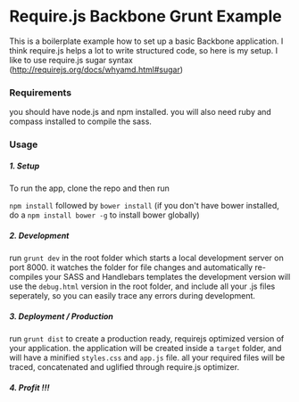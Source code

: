 # Require.js Backbone Grunt Example

This is a boilerplate example how to set up a basic Backbone application.
I think require.js helps a lot to write structured code, so here is my setup.
I like to use require.js sugar syntax (http://requirejs.org/docs/whyamd.html#sugar)



### Requirements

you should have node.js and npm installed. you will also need ruby and compass installed to compile the sass.


### Usage

##### 1. Setup

To run the app, clone the repo and then run

`npm install` followed by `bower install`
(if you don't have bower installed, do a `npm install bower -g` to install bower globally)

##### 2. Development

run `grunt dev` in the root folder which starts a local development server on port 8000.
it watches the folder for file changes and automatically re-compiles your SASS and Handlebars templates
the development version will use the `debug.html` version in the root folder, and include all your .js files seperately,
so you can easily trace any errors during development.

##### 3. Deployment / Production

run `grunt dist` to create a production ready, requirejs optimized version of your application.
the application will be created inside a `target` folder, and will have a minified `styles.css` and `app.js` file.
all your required files will be traced, concatenated and uglified through require.js optimizer.


##### 4. Profit !!!





